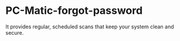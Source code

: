 # PC-Matic-forgot-password
It provides regular, scheduled scans that keep your system clean and secure. 
